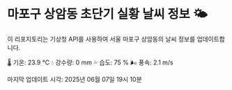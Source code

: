 
# 마포구 상암동 초단기 실황 날씨 정보 🌤️

이 리포지토리는 기상청 API를 사용하여 서울 마포구 상암동의 날씨 정보를 업데이트합니다. 

🌡️ 기온: 23.9 ℃
💧 강수량: 0 mm
💦 습도: 75 %
🌬️ 풍속: 2.1 m/s

마지막 업데이트 시각: 2025년 06월 07일 19시 10분    
